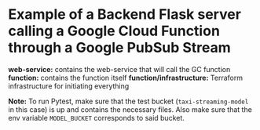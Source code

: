 # Example of a Backend Flask server calling a Google Cloud Function through a Google PubSub Stream


**web-service:** contains the web-service that will call the GC function
**function:** contains the function itself
**function/infrastructure:** Terraform infrastructure for initiating everything


**Note:** To run Pytest, make sure that the test bucket (`taxi-streaming-model` in this case) is up and contains the necessary files. Also make sure that the env variable `MODEL_BUCKET` corresponds to said bucket.
